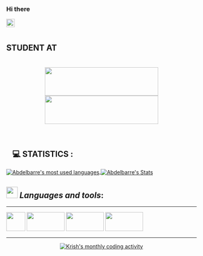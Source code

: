 ### Hi there
<a href="https://www.linkedin.com/in/abdelbarre-dazia" target="_blank">
  <img align="left" alt="Linkedin" width="22px" src="https://cdn.jsdelivr.net/npm/simple-icons@v3/icons/linkedin.svg" />
</a>
<br><br>
<h2>STUDENT AT</h2>
<h1 align="center"><a href="www.youcode.ma"><img align="center" src="https://simplon.co/storage/36009/logo-youcode-ma.png" width="300" height="75"></a>
<img align="center" src="https://simplon.co/images/logo.svg" style="max-width: 100%;" width="300" height="75"></h1>
<br />
<h2><a id="user-content-computer-statistics-" class="anchor" aria-hidden="true" href="#computer-statistics-"><svg class="octicon octicon-link" viewBox="0 0 16 16" version="1.1" width="16" height="16" aria-hidden="true"></svg></a><g-emoji class="g-emoji" alias="computer" fallback-src="https://github.githubassets.com/images/icons/emoji/unicode/1f4bb.png">💻</g-emoji> STATISTICS :</h2>
<a href="https://github.com/abdodiaz">
  <img align="center" src="https://github-readme-stats.vercel.app/api/top-langs/?username=abdodiaz&theme=dark" alt="Abdelbarre's most used languages" style="max-width: 100%;" />
</a>
<a href="https://github.com/abdodiaz/">
  <img align="center" src="https://github-readme-stats.vercel.app/api?username=abdodiaz&line_height=40&show_icons=true&theme=dark" alt="Abdelbarre's Stats"  style="max-width: 100%;" />
</a>

## <img src="https://media.giphy.com/media/iY8CRBdQXODJSCERIr/giphy.gif" width="30px">&nbsp;***Languages and tools***:

---

</p>
</p aligne = "left">
<code><img height="50" src="https://www.vectorlogo.zone/logos/php/php-ar21.svg"></code> 
<code><img height="50" src="https://www.vectorlogo.zone/logos/dotnet/dotnet-ar21.svg" width="100"></code>   
<code><img height="50" src="https://www.vectorlogo.zone/logos/python/python-ar21.svg" width="100"></code>
<code><img height="50" src="https://www.vectorlogo.zone/logos/javascript/javascript-horizontal.svg" width="100"></code>
</p>

---
<p align="center">
<a href="#go-nowhere">
<img align="center" src="https://activity-graph.herokuapp.com/graph?username=abdodiaz&theme=github&bg_color=ffffff00&color=2800f0&point=a35eff&line=15f4ee&custom_title=Last%20month%20GitHub%20activity&hide_border=true&area=true" alt="Krish's monthly coding activity" />
</a>
</p>
